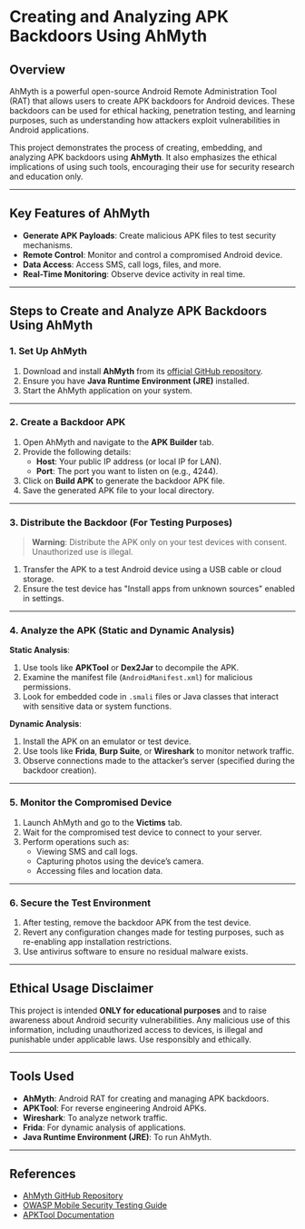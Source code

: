 # Creating and Analyzing APK Backdoors Using AhMyth

## Overview
AhMyth is a powerful open-source Android Remote Administration Tool (RAT) that allows users to create APK backdoors for Android devices. These backdoors can be used for ethical hacking, penetration testing, and learning purposes, such as understanding how attackers exploit vulnerabilities in Android applications.

This project demonstrates the process of creating, embedding, and analyzing APK backdoors using **AhMyth**. It also emphasizes the ethical implications of using such tools, encouraging their use for security research and education only.

---

## Key Features of AhMyth
- **Generate APK Payloads**: Create malicious APK files to test security mechanisms.
- **Remote Control**: Monitor and control a compromised Android device.
- **Data Access**: Access SMS, call logs, files, and more.
- **Real-Time Monitoring**: Observe device activity in real time.

---

## Steps to Create and Analyze APK Backdoors Using AhMyth

### **1. Set Up AhMyth**
1. Download and install **AhMyth** from its [official GitHub repository](https://github.com/AhMyth/AhMyth-Android-RAT).
2. Ensure you have **Java Runtime Environment (JRE)** installed.
3. Start the AhMyth application on your system.

---

### **2. Create a Backdoor APK**
1. Open AhMyth and navigate to the **APK Builder** tab.
2. Provide the following details:
   - **Host**: Your public IP address (or local IP for LAN).
   - **Port**: The port you want to listen on (e.g., 4244).
3. Click on **Build APK** to generate the backdoor APK file.
4. Save the generated APK file to your local directory.

---

### **3. Distribute the Backdoor (For Testing Purposes)**
> **Warning**: Distribute the APK only on your test devices with consent. Unauthorized use is illegal.

1. Transfer the APK to a test Android device using a USB cable or cloud storage.
2. Ensure the test device has "Install apps from unknown sources" enabled in settings.

---

### **4. Analyze the APK (Static and Dynamic Analysis)**

**Static Analysis**:
1. Use tools like **APKTool** or **Dex2Jar** to decompile the APK.
2. Examine the manifest file (`AndroidManifest.xml`) for malicious permissions.
3. Look for embedded code in `.smali` files or Java classes that interact with sensitive data or system functions.

**Dynamic Analysis**:
1. Install the APK on an emulator or test device.
2. Use tools like **Frida**, **Burp Suite**, or **Wireshark** to monitor network traffic.
3. Observe connections made to the attacker’s server (specified during the backdoor creation).

---

### **5. Monitor the Compromised Device**
1. Launch AhMyth and go to the **Victims** tab.
2. Wait for the compromised test device to connect to your server.
3. Perform operations such as:
   - Viewing SMS and call logs.
   - Capturing photos using the device’s camera.
   - Accessing files and location data.

---

### **6. Secure the Test Environment**
1. After testing, remove the backdoor APK from the test device.
2. Revert any configuration changes made for testing purposes, such as re-enabling app installation restrictions.
3. Use antivirus software to ensure no residual malware exists.

---

## Ethical Usage Disclaimer
This project is intended **ONLY for educational purposes** and to raise awareness about Android security vulnerabilities. Any malicious use of this information, including unauthorized access to devices, is illegal and punishable under applicable laws. Use responsibly and ethically.

---

## Tools Used
- **AhMyth**: Android RAT for creating and managing APK backdoors.
- **APKTool**: For reverse engineering Android APKs.
- **Wireshark**: To analyze network traffic.
- **Frida**: For dynamic analysis of applications.
- **Java Runtime Environment (JRE)**: To run AhMyth.

---

## References
- [AhMyth GitHub Repository](https://github.com/AhMyth/AhMyth-Android-RAT)
- [OWASP Mobile Security Testing Guide](https://owasp.org/www-project-mobile-security-testing-guide/)
- [APKTool Documentation](https://ibotpeaches.github.io/Apktool/)
